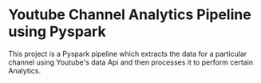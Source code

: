 <h1>Youtube Channel Analytics Pipeline using Pyspark </h1>

<p>This project is a Pyspark pipeline which extracts the data for a particular channel using Youtube's data Api and then processes it to perform certain Analytics.</p>

